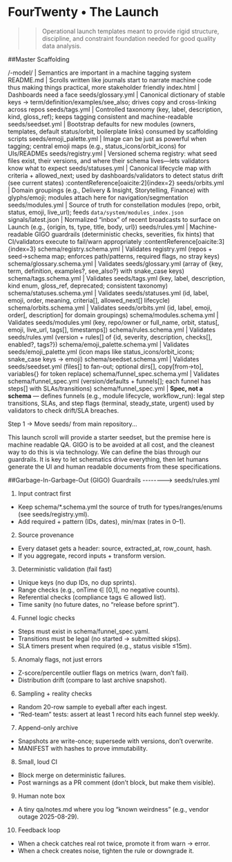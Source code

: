 # FourTwenty • The Launch

>>Operational launch templates meant to provide rigid structure, discipline, and constraint foundation needed for good quality data analysis.

##Master Scaffolding
           
/<launch>-model/ | Semantics are important in a machine tagging system
README.md | Scrolls written like journals start to narrate machine code thus making things practical, more stakeholder friendly
index.html | Dashboards need a face
seeds/glossary.yml | Canonical dictionary of stable keys → term/definition/examples/see_also; drives copy and cross-linking across repos
seeds/tags.yml | Controlled taxonomy (key, label, description, kind, gloss_ref); keeps tagging consistent and machine-readable
seeds/seedset.yml | Bootstrap defaults for new modules (owners, templates, default status/orbit, boilerplate links) consumed by scaffolding scripts
seeds/emoji_palette.yml | Image can be just as powerful when tagging; central emoji maps (e.g., status_icons/orbit_icons) for UIs/READMEs
seeds/registry.yml | Versioned schema registry: what seed files exist, their versions, and where their schema lives—lets validators know what to expect
seeds/statuses.yml | Canonical lifecycle map with criteria + allowed_next; used by dashboards/validators to detect status drift (see current states) :contentReference[oaicite:2]{index=2}
seeds/orbits.yml | Domain groupings (e.g., Delivery & Insight, Storytelling, Finance) with glyphs/emoji; modules attach here for navigation/segmentation
seeds/modules.yml | Source of truth for constellation modules (repo, orbit, status, emoji, live_url); feeds `data/system/modules_index.json`
signals/latest.json | Normalized “inbox” of recent broadcasts to surface on Launch (e.g., {origin, ts, type, title, body, url})
seeds/rules.yml | Machine-readable GIGO guardrails (deterministic checks, severities, fix hints) that CI/validators execute to fail/warn appropriately :contentReference[oaicite:3]{index=3}
schema/registry.schema.yml | Validates registry.yml (repos + seed→schema map; enforces path/patterns, required flags, no stray keys)
schema/glossary.schema.yml | Validates seeds/glossary.yml (array of {key, term, definition, examples?, see_also?} with snake_case keys)
schema/tags.schema.yml     | Validates seeds/tags.yml (key, label, description, kind enum, gloss_ref, deprecated; consistent taxonomy)
schema/statuses.schema.yml | Validates seeds/statuses.yml (id, label, emoji, order, meaning, criteria[], allowed_next[] lifecycle)
schema/orbits.schema.yml   | Validates seeds/orbits.yml (id, label, emoji, order[, description] for domain groupings)
schema/modules.schema.yml  | Validates seeds/modules.yml (key, repo/owner or full_name, orbit, status[, emoji, live_url, tags[], timestamps])
schema/rules.schema.yml    | Validates seeds/rules.yml (version + rules[] of {id, severity, description, checks[], enabled?, tags?})
schema/emoji_palette.schema.yml | Validates seeds/emoji_palette.yml (icon maps like status_icons/orbit_icons; snake_case keys → emoji)
schema/seedset.schema.yml  | Validates seeds/seedset.yml (files[] to fan-out; optional dirs[], copy[from→to], variables{} for token replace)
schema/funnel_spec.schema.yml | Validates schema/funnel_spec.yml (version/defaults + funnels[]; each funnel has steps[] with SLAs/transitions)
schema/funnel_spec.yml     | **Spec, not a schema** — defines funnels (e.g., module lifecycle, workflow_run): legal step transitions, SLAs, and step flags (terminal, steady_state, urgent) used by validators to check drift/SLA breaches.

Step 1 -> Move seeds/ from main repository...

This launch scroll will provide a starter seedset, but the premise here is machine readable QA.  GIGO is to be avoided at all cost, and the cleanest way to do this is via technology.  We can define the bias through our guardrails.  It is key to let schematics drive everything, then let humans generate the UI and human readable documents from these specifications.

##Garbage-In-Garbage-Out (GIGO) Guardrails --------> seeds/rules.yml
1) Input contract first
- Keep schema/*.schema.yml the source of truth for types/ranges/enums (see seeds/registry.yml).
- Add required + pattern (IDs, dates), min/max (rates in 0–1).

2) Source provenance
- Every dataset gets a header: source, extracted_at, row_count, hash.
- If you aggregate, record inputs + transform version.

3) Deterministic validation (fail fast)
- Unique keys (no dup IDs, no dup sprints).
- Range checks (e.g., onTime ∈ [0,1], no negative counts).
- Referential checks (compliance tags ∈ allowed list).
- Time sanity (no future dates, no “release before sprint”).

4) Funnel logic checks
- Steps must exist in schema/funnel_spec.yaml.
- Transitions must be legal (no started → submitted skips).
- SLA timers present when required (e.g., status visible ≤15m).

5) Anomaly flags, not just errors
- Z-score/percentile outlier flags on metrics (warn, don’t fail).
- Distribution drift (compare to last archive snapshot).

6) Sampling + reality checks
- Random 20-row sample to eyeball after each ingest.
- “Red-team” tests: assert at least 1 record hits each funnel step weekly.

7) Append-only archive
- Snapshots are write-once; supersede with versions, don’t overwrite.
- MANIFEST with hashes to prove immutability.

8) Small, loud CI
- Block merge on deterministic failures.
- Post warnings as a PR comment (don’t block, but make them visible).

9) Human note box
- A tiny qa/notes.md where you log “known weirdness” (e.g., vendor outage 2025-08-29).

10) Feedback loop
- When a check catches real rot twice, promote it from warn → error.
- When a check creates noise, tighten the rule or downgrade it.
